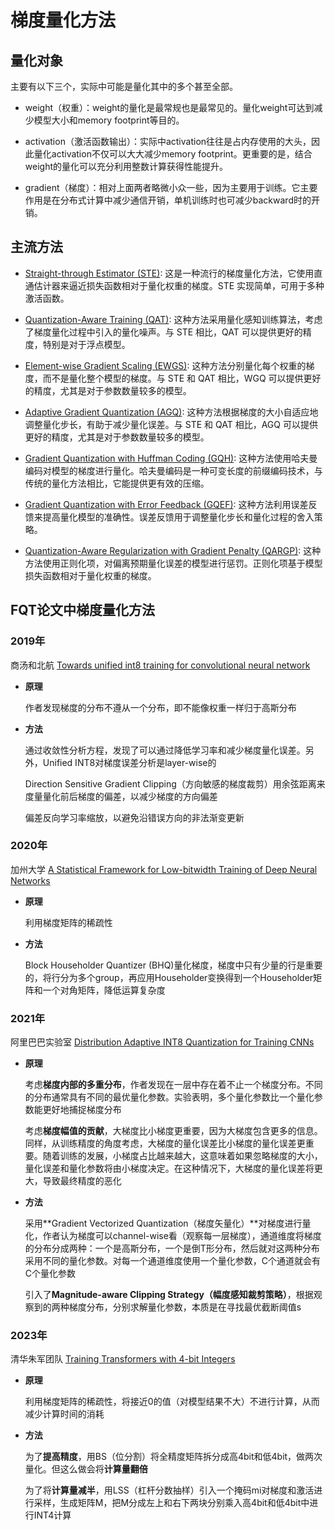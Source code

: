 # 梯度量化方法

## 量化对象

主要有以下三个，实际中可能是量化其中的多个甚至全部。

- weight（权重）：weight的量化是最常规也是最常见的。量化weight可达到减少模型大小和memory footprint等目的。

- activation（激活函数输出）：实际中activation往往是占内存使用的大头，因此量化activation不仅可以大大减少memory footprint。更重要的是，结合weight的量化可以充分利用整数计算获得性能提升。

- gradient（梯度）：相对上面两者略微小众一些，因为主要用于训练。它主要作用是在分布式计算中减少通信开销，单机训练时也可减少backward时的开销。

## 主流方法

- [Straight-through Estimator (STE)](https://arxiv.org/abs/1308.3432): 这是一种流行的梯度量化方法，它使用直通估计器来逼近损失函数相对于量化权重的梯度。STE 实现简单，可用于多种激活函数。
  
- [Quantization-Aware Training (QAT)](https://openaccess.thecvf.com/content_cvpr_2018/papers/Jacob_Quantization_and_Training_CVPR_2018_paper.pdf): 这种方法采用量化感知训练算法，考虑了梯度量化过程中引入的量化噪声。与 STE 相比，QAT 可以提供更好的精度，特别是对于浮点模型。

- [Element-wise Gradient Scaling (EWGS)](https://arxiv.org/abs/2104.00903): 这种方法分别量化每个权重的梯度，而不是量化整个模型的梯度。与 STE 和 QAT 相比，WGQ 可以提供更好的精度，尤其是对于参数数量较多的模型。
  
- [Adaptive Gradient Quantization (AGQ)](https://arxiv.org/abs/2010.12460):  这种方法根据梯度的大小自适应地调整量化步长，有助于减少量化误差。与 STE 和 QAT 相比，AGQ 可以提供更好的精度，尤其是对于参数数量较多的模型。

- [Gradient Quantization with Huffman Coding (GQH)](https://arxiv.org/abs/1510.00149): 这种方法使用哈夫曼编码对模型的梯度进行量化。哈夫曼编码是一种可变长度的前缀编码技术，与传统的量化方法相比，它能提供更有效的压缩。

- [Gradient Quantization with Error Feedback (GQEF)](https://arxiv.org/abs/2004.14180):  这种方法利用误差反馈来提高量化模型的准确性。误差反馈用于调整量化步长和量化过程的舍入策略。

- [Quantization-Aware Regularization with Gradient Penalty (QARGP)](https://arxiv.org/pdf/2002.07520.pdf): 这种方法使用正则化项，对偏离预期量化误差的模型进行惩罚。正则化项基于模型损失函数相对于量化权重的梯度。

## FQT论文中梯度量化方法

### 2019年

商汤和北航 [Towards unified int8 training for convolutional neural network](http://arxiv.org/abs/1912.12607)

- **原理** 

   作者发现梯度的分布不遵从一个分布，即不能像权重一样归于高斯分布

- **方法**

   通过收敛性分析方程，发现了可以通过降低学习率和减少梯度量化误差。另外，Unified INT8对梯度误差分析是layer-wise的
   
   Direction Sensitive Gradient Clipping（方向敏感的梯度裁剪）用余弦距离来度量量化前后梯度的偏差，以减少梯度的方向偏差
   
   偏差反向学习率缩放，以避免沿错误方向的非法渐变更新

### 2020年

加州大学 [A Statistical Framework for Low-bitwidth Training of Deep Neural Networks](http://arxiv.org/abs/2010.14298)

- **原理**

   利用梯度矩阵的稀疏性

- **方法**

   Block Householder Quantizer (BHQ)量化梯度，梯度中只有少量的行是重要的，将行分为多个group，再应用Householder变换得到一个Householder矩阵和一个对角矩阵，降低运算复杂度

### 2021年

阿里巴巴实验室 [Distribution Adaptive INT8 Quantization for Training CNNs](http://arxiv.org/abs/2102.04782)

- **原理** 

   考虑**梯度内部的多重分布**，作者发现在一层中存在着不止一个梯度分布。不同的分布通常具有不同的最优量化参数。实验表明，多个量化参数比一个量化参数能更好地捕捉梯度分布

   考虑**梯度幅值的贡献**，大梯度比小梯度更重要，因为大梯度包含更多的信息。同样，从训练精度的角度考虑，大梯度的量化误差比小梯度的量化误差更重要。随着训练的发展，小梯度占比越来越大，这意味着如果忽略梯度的大小，量化误差和量化参数将由小梯度决定。在这种情况下，大梯度的量化误差将更大，导致最终精度的恶化

- **方法**

   采用**Gradient Vectorized Quantization（梯度矢量化）**对梯度进行量化，作者认为梯度可以channel-wise看（观察每一层梯度），通道维度将梯度的分布分成两种：一个是高斯分布，一个是倒T形分布，然后就对这两种分布采用不同的量化参数。对每一个通道维度使用一个量化参数，C个通道就会有C个量化参数
   
   引入了**Magnitude-aware Clipping Strategy（幅度感知裁剪策略）**，根据观察到的两种梯度分布，分别求解量化参数，本质是在寻找最优截断阈值s

### 2023年

清华朱军团队 [Training Transformers with 4-bit Integers](https://arxiv.org/abs/2306.11987)

- **原理**

   利用梯度矩阵的稀疏性，将接近0的值（对模型结果不大）不进行计算，从而减少计算时间的消耗

- **方法**

   为了**提高精度**，用BS（位分割）将全精度矩阵拆分成高4bit和低4bit，做两次量化。但这么做会将**计算量翻倍**

   为了将**计算量减半**，用LSS（杠杆分数抽样）引入一个掩码mi对梯度和激活进行采样，生成矩阵M，把M分成左上和右下两块分别乘入高4bit和低4bit中进行INT4计算
